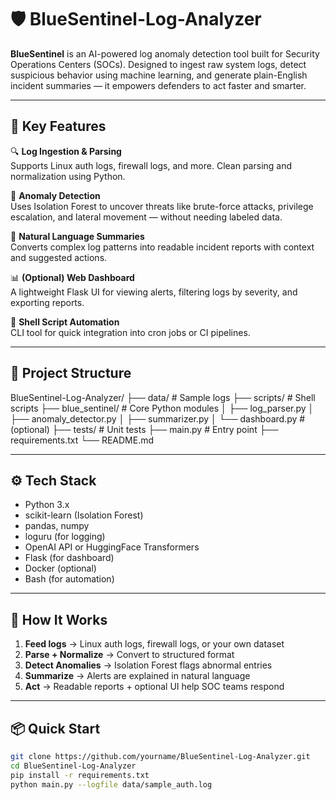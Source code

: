 # 🛡️ BlueSentinel-Log-Analyzer

**BlueSentinel** is an AI-powered log anomaly detection tool built for Security Operations Centers (SOCs). Designed to ingest raw system logs, detect suspicious behavior using machine learning, and generate plain-English incident summaries — it empowers defenders to act faster and smarter.

---

## 🚀 Key Features

🔍 **Log Ingestion & Parsing**  
Supports Linux auth logs, firewall logs, and more. Clean parsing and normalization using Python.

🤖 **Anomaly Detection**  
Uses Isolation Forest to uncover threats like brute-force attacks, privilege escalation, and lateral movement — without needing labeled data.

🧠 **Natural Language Summaries**  
Converts complex log patterns into readable incident reports with context and suggested actions.

📊 **(Optional) Web Dashboard**  
A lightweight Flask UI for viewing alerts, filtering logs by severity, and exporting reports.

📜 **Shell Script Automation**  
CLI tool for quick integration into cron jobs or CI pipelines.

---

## 📂 Project Structure

BlueSentinel-Log-Analyzer/
├── data/ # Sample logs
├── scripts/ # Shell scripts
├── blue_sentinel/ # Core Python modules
│ ├── log_parser.py
│ ├── anomaly_detector.py
│ ├── summarizer.py
│ └── dashboard.py # (optional)
├── tests/ # Unit tests
├── main.py # Entry point
├── requirements.txt
└── README.md


---

## ⚙️ Tech Stack

- Python 3.x
- scikit-learn (Isolation Forest)
- pandas, numpy
- loguru (for logging)
- OpenAI API or HuggingFace Transformers
- Flask (for dashboard)
- Docker (optional)
- Bash (for automation)

---

## 🧪 How It Works

1. **Feed logs** → Linux auth logs, firewall logs, or your own dataset  
2. **Parse + Normalize** → Convert to structured format  
3. **Detect Anomalies** → Isolation Forest flags abnormal entries  
4. **Summarize** → Alerts are explained in natural language  
5. **Act** → Readable reports + optional UI help SOC teams respond

---

## 📦 Quick Start

```bash
git clone https://github.com/yourname/BlueSentinel-Log-Analyzer.git
cd BlueSentinel-Log-Analyzer
pip install -r requirements.txt
python main.py --logfile data/sample_auth.log
